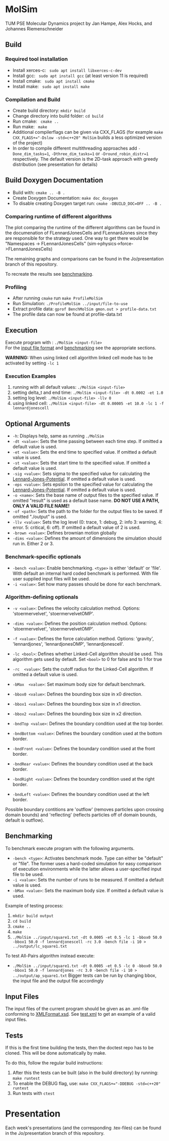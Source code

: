 MolSim
===

TUM PSE Molecular Dynamics project by Jan Hampe, Alex Hocks, and Johannes Riemenschneider

## Build

### Required tool installation

* Install xerces-c: ` sudo apt install libxerces-c-dev`
* Install gcc: ` sudo apt install gcc` (at least version 11 is required)
* Install cmake: ` sudo apt install cmake`
* Install make: ` sudo apt install make`

### Compilation and Build

* Create build directory: ` mkdir build `
* Change directory into build folder: ` cd build `
* Run cmake: ` cmake ..`
* Run make: ` make`
* Additional compilerflags can be given via CXX_FLAGS (for example `make CXX_FLAGS+="-Dslow -std=c++20" MolSim` builds a less optimized version of the project)
* In order to compile different multithreading approaches add `-Done_dim_tasks=1`, `-Dthree_dim_tasks=1` or `-Dround_robin_distr=1` respectively. The default version is the 2D-task approach with greedy distribution (see presentation for details) 


## Build Doxygen Documentation  

* Build with: ` cmake .. -B . `
* Create Doxygen Documentation: ` make doc_doxygen `
* To disable creating Doxygen target run: ` cmake -DBUILD_DOC=OFF .. -B . `

### Comparing runtime of different algorithms

The plot comparing the runtime of the different algorithms can be found in the documenation of FLennardJonesCells and FLennardJones since they are responsible for the strategy used. One way to get there would be "Namespaces -> FLennardJonesCells" (sim->physics->force->FLennardJonesCells)<br>

The remaining graphs and comparisons can be found in the Jo/presentation branch of this repository.

To recreate the results see [benchmarking](#benchmarking).

### Profiling
* After running `cmake` run `make ProfileMolSim`
* Run Simulation: `./ProfileMolSim ../input/file-to-use`
* Extract profile data: `gprof BenchMolSim gmon.out > profile-data.txt `
* The profile data can now be found at profile-data.txt

## Execution

Execute program with <input-file>: ` ./MolSim <input-file> `  
For the [input file format](#input-files) and [benchmarking](#benchmarking) see the appropriate sections.

__WARNING:__ When using linked cell algorithm linked cell mode has to be activated by setting `-lc 1`

### Execution Examples
1. running with all default values: `./MolSim <input-file>`
2. setting delta_t and end time: `./MolSim <input-file> -dt 0.0002 -et 1.0`
3. setting log level: `./MolSim <input-file> -llv 0`
4. using linked cell: `./MolSim <input-file> -dt 0.00005 -et 10.0 -lc 1 -f lennardjonescell`

## Optional Arguments

* `-h`: Displays help, same as running ` ./MolSim `  
* ` -dt <value> `: Sets the time passing between each time step. If omitted a default value is used.  
* ` -et <value> `: Sets the end time to specified value. If omitted a default value is used.  
* ` -st <value> `: Sets the start time to the specified value. If omitted a default value is used.  
* ` -sig <value> `: Sets sigma to the specified value for calculating the [Lennard-Jones-Potential](https://en.wikipedia.org/wiki/Lennard-Jones_potential). If omitted a default value is used.  
* ` -eps <value> `: Sets epsilon to the specified value for calculating the [Lennard-Jones-Potential](https://en.wikipedia.org/wiki/Lennard-Jones_potential). If omitted a default value is used.  
* ` -o <name> `: Sets the base name of output files to the specified value. If omitted "result" is used as a default base name. __DO NOT USE A PATH, ONLY A VALID FILE NAME!__  
* ` -of <path> `: Sets the path to the folder for the output files to be saved. If omitted "./output" is used.  
* ` -llv <value> `: Sets the log level (0: trace, 1: debug, 2: info 3: warning, 4: error. 5: critical, 6: off). If omitted a default value of 2 is used.
* ` -brown <value> `: Defines brownian motion globally
* ` -dims <value> `: Defines the amount of dimensions the simulation should run in. Either 2 or 3.

### Benchmark-specific optionals
* ` -bench <value> `: Enable benchmarking. `<type>` is either 'default' or 'file'. With default an internal hard coded benchmark is performed. With file user supplied input files will be used.
* ` -i <value> `: Set how many passes should be done for each benchmark.


### Algorithm-defining optionals
* ` -v <value> `: Defines the velocity calculation method. Options: 'stoermervelvet', 'stoermervelvetOMP'.
* ` -dims <value> `: Defines the position calculation method. Options: 'stoermervelvet', 'stoermervelvetOMP'.
* ` -f <value> `: Defines the force calculation method. Options: 'gravity', 'lennardjones', 'lennardjonesOMP', 'lennardjonescell'.

* ` -lc <bool> `: Defines whether Linked-Cell algorithm should be used. This algorithm gets used by default. Set `<bool>` to 0 for false and to 1 for true
* ` -rc  <value> `: Sets the cutoff radius for the Linked-Cell algorithm. If omitted a default value is used.
* ` -bMax  <value> `: Set maximum body size for default benchmark.

* ` -bbox0 <value> `: Defines the bounding box size in x0 direction.
* ` -bbox1 <value> `: Defines the bounding box size in x1 direction.
* ` -bbox2 <value> `: Defines the bounding box size in x2 direction.

* ` -bndTop <value> `: Defines the boundary condition used at the top border.
* ` -bndBottom <value> `: Defines the boundary condition used at the bottom border.
* ` -bndFront <value> `: Defines the boundary condition used at the front border.
* ` -bndRear <value> `: Defines the boundary condition used at the back border.
* ` -bndRight <value> `: Defines the boundary condition used at the right border.
* ` -bndLeft <value> `: Defines the boundary condition used at the left border.

Possible boundary contitions are 'outflow' (removes particles upon crossing domain bounds) and  'reflecting' (reflects particles off of domain bounds, default is outflow).

## Benchmarking

To benchmark execute program with the following arguments.  
* ` -bench <type> `: Activates benchmark mode. Type can either be "default" or "file". The former uses a hard-coded simulation for easy comparison of execution environments while the latter allows a user-specified input file to be used.  
* ` -i <value> `: Sets the number of runs to be measured. If omitted a default value is used.  
* ` -bMax <value> `: Sets the maximum body size. If omitted a default value is used.

Example of testing process:

1. ` mkdir build output `
2. ` cd build `
3. ` cmake .. `
4. ` make `
5. ` ./MolSim ../input/square1.txt -dt 0.0005 -et 0.5 -lc 1 -bbox0 50.0 -bbox1 50.0 -f lennardjonescell -rc 3.0 -bench file -i 10 > ../output/lc_square1.txt `

To test All-Pairs algorithm instead execute:
* ` ./MolSim ../input/square1.txt -dt 0.0005 -et 0.5 -lc 0 -bbox0 50.0 -bbox1 50.0 -f lennardjones -rc 3.0 -bench file -i 10 > ../output/ap_square1.txt `
Bigger tests can be run by changing bbox, the input file and the output file accordingly


## Input Files

The input files of the current program should be given as an .xml-file conforming to [XMLFormat.xsd](https://github.com/penguincarol/Alex_Jan_Johannes_Mol_Sim/blob/master/input/XMLFormat.xsd).
See [test.xml](https://github.com/penguincarol/Alex_Jan_Johannes_Mol_Sim/blob/master/input/test.xml) to get an example of a valid input files.

## Tests

If this is the first time building the tests, then the doctest repo has to be cloned.
This will be done automatically by make.

To do this, follow the regular build instructions:  

1. After this the tests can be built (also in the build directory) by running: ` make runtest `
2. To enable the DEBUG flag, use: ` make CXX_FLAGS+="-DDEBUG -std=c++20" runtest `
3. Run tests with `ctest`

# Presentation 

Each week's presentations (and the corresponding .tex-files) can be found in the Jo/presentation branch of this repository.
